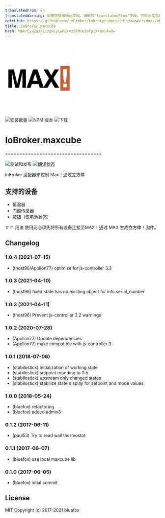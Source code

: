 ```yaml
---
translatedFrom: en
translatedWarning: 如果您想编辑此文档，请删除“translatedFrom”字段，否则此文档将再次自动翻译
editLink: https://github.com/ioBroker/ioBroker.docs/edit/master/docs/zh-cn/adapterref/iobroker.maxcube/README.md
title: ioBroker.maxcube
hash: MpkrEy9ZuJa1izqwLyLwRZ+vzSRMcw2ofpiX+aml4wU=
---
```

![商标](../../../en/adapterref/iobroker.maxcube/admin/maxcube.png)

![安装数量](http://iobroker.live/badges/maxcube-stable.svg)
![NPM 版本](http://img.shields.io/npm/v/iobroker.maxcube.svg)
![下载](https://img.shields.io/npm/dm/iobroker.maxcube.svg)

# IoBroker.maxcube
==================================

![测试和发布](https://github.com/ioBroker/ioBroker.maxcube/workflows/Test%20and%20Release/badge.svg) [![翻译状态](https://weblate.iobroker.net/widgets/adapters/-/maxcube/svg-badge.svg)](https://weblate.iobroker.net/engage/adapters/?utm_source=widget)

ioBroker 适配器来控制 Max！通过立方体

## 支持的设备
- 恒温器
- 门窗传感器
- 按钮（仅电池状态）

＃＃ 用法
使用前必须先将所有设备连接至MAX！通过 MAX 生成立方体！固件。

## Changelog

### 1.0.4 (2021-07-15)
* (thost96/Apollon77) optimize for js-controller 3.3

### 1.0.3 (2021-04-10)
* (thost96) fixed state has no existing object for info.serial_number

### 1.0.3 (2021-04-11)
* (thost96) Prevent js-controller 3.2 warnings

### 1.0.2 (2020-07-28)
* (Apollon77) Update dependencies
* (Apollon77) make compatible with js-controller 3

### 1.0.1 (2018-07-06)
* (stabilostick) initialization of working state
* (stabilostick) setpoint rounding to 0.5
* (stabilostick) upstream only changed states
* (stabilostick) stabilize state display for setpoint and mode values

### 1.0.0 (2018-05-24)
* (bluefox) refactoring
* (bluefox) added admin3

### 0.1.2 (2017-06-11)
* (paul53) Try to read wall thermostat

### 0.1.1 (2017-06-07)
* (bluefox) use local maxcube lib

### 0.1.0 (2017-06-05)
* (bluefox) intial commit

## License

MIT Copyright (c) 2017-2021 bluefox